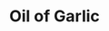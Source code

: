 ---
templateKey: blog-post
featuredpost: false
featuredimage: /assets/Oil_of_Garlic.png
title: Oil of Garlic
description: Special Items
testfield: 1544
---